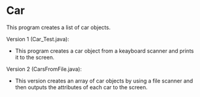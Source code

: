 # Car

This program creates a list of car objects.

Version 1 (Car_Test.java):
- This program creates a car object from a keayboard scanner and prints it to the screen.

Version 2 (CarsFromFile.java):
- This version creates an array of car objects by using a file scanner
and then outputs the attributes of each car to the screen.
